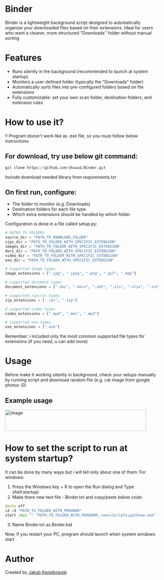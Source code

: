 # Binder
Binder is a lightweight background script designed to automatically organize your downloaded files based on their extensions. Ideal for users who want a cleaner, more structured "Downloads" folder without manual sorting
# Features
* Runs silently in the background (recommended to launch at system startup)
* Monitors a user-defined folder (typically the "Downloads" folder)
* Automatically sorts files into pre-configured folders based on file extensions
* Fully customizable: set your own scan folder, destination folders, and extension rules
# How to use it?
!! Program doesn't work like as .exe file, so you must follow below instructions
## For download, try use below git command:
```python
git clone https://github.com/shuuuS/Binder.git
```
Include download needed library from requirements.txt
## On first run, configure:
* The folder to monitor (e.g. Downloads)
* Destination folders for each file type
* Which extra extensions should be handled by which folder

Configuration is done in a file called setup.py:
```python
# PATHS TO FOLDERS
source_dir = "PATH_TO_DOWNLOAD_FOLDER"
zips_dir = "PATH_TO_FOLDER_WITH_SPECIFIC_EXTENSION"
images_dir = "PATH_TO_FOLDER_WITH_SPECIFIC_EXTENSION"
docs_dir = "PATH_TO_FOLDER_WITH_SPECIFIC_EXTENSION"
video_dir = "PATH_TO_FOLDER_WITH_SPECIFIC_EXTENSION"
exe_dir = "PATH_TO_FOLDER_WITH_SPECIFIC_EXTENSION"

# supported image types
image_extensions = [".jpg", ".jpeg", ".png", ".gif", ".bmp"]

# supported document types
document_extensions = [".doc", ".docx", ".odt", ".xls", ".xlsx", ".txt", ".pdf"]

# supported zip\rar types
zip_extensions = ['.rar', ".zip"]

# supported video types
video_extensions = [".mp4", ".mov", ".mp3"]

# supported exe types
exe_extensions = [".exe"]
```
Remember: i included only the most common supported file types for extensions (if you need, u can add more)

# Usage
Before make it working silently in background, check your setups manually by running script and download random file (e.g. cat image from google photos :D)

## Example usage
<img width="462" height="70" alt="image" src="https://github.com/user-attachments/assets/c9d3a59c-a383-4506-aa25-c23dc17125be" />

# How to set the script to run at system startup?
It can be done by many ways but i will tell only about one of them:
For windows:
1) Press the Windows key + R to open the Run dialog and Type shell:startup)
2) Make there new text file - Binder.txt and copy/paste below code:
```python
@echo off
cd /d "PATH_TO_FOLDER_WITH_PROGRAM"
start /min "" "PATH_TO_FOLDER_WITH_PROGRAM\.venv\Scripts\pythonw.exe" "PATH_TO_FOLDER_WITH_PROGRAM\main.py"
```
3) Name Binder.txt as Binder.bat

Now, if you restart your PC, program should launch when system windows start

# Author
Created by [Jakub Kwiatkowski](https://github.com/shuuuS)


